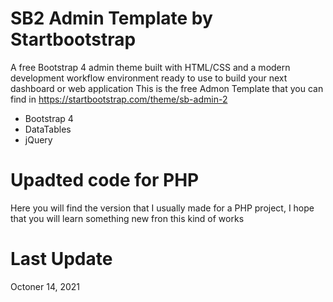 # SB2 Admin Template by Startbootstrap
A free Bootstrap 4 admin theme built with HTML/CSS and a modern development workflow environment ready to use to build your next dashboard or web application
This is the free Admon Template that you can find in https://startbootstrap.com/theme/sb-admin-2
- Bootstrap 4
- DataTables
- jQuery

# Upadted code for PHP
Here you will find the version that I usually made for a PHP project, I hope that you will learn something new fron this kind of works

# Last Update
Octoner 14, 2021
